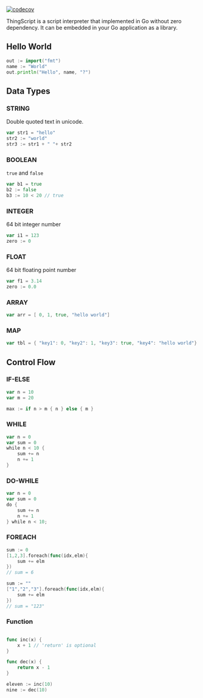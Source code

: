 [![codecov](https://codecov.io/gh/thingsme/thingscript/graph/badge.svg?token=9SCBJ4SXOF)](https://codecov.io/gh/thingsme/thingscript)

ThingScript is a script interpreter that implemented in Go without zero dependency.
It can be embedded in your Go application as a library.

## Hello World

```go
out := import("fmt")
name := "World"
out.println("Hello", name, "?")
```

## Data Types

### STRING

Double quoted text in unicode.

```go
var str1 = "hello"
str2 := "world"
str3 := str1 + " "+ str2
```

### BOOLEAN

`true` and `false`

```go
var b1 = true
b2 := false
b3 := 10 < 20 // true
```

### INTEGER

64 bit integer number

```go
var i1 = 123
zero := 0
```

### FLOAT

64 bit floating point number

```go
var f1 = 3.14
zero := 0.0
```

### ARRAY

```go
var arr = [ 0, 1, true, "hello world"]
```

### MAP

```go
var tbl = { "key1": 0, "key2": 1, "key3": true, "key4": "hello world"}
```

## Control Flow

### IF-ELSE

```go
var n = 10
var m = 20

max := if n > m { n } else { m }
```

### WHILE

```go
var n = 0
var sum = 0
while n < 10 {
    sum += n
    n += 1
}
```

### DO-WHILE

```go
var n = 0
var sum = 0
do {
    sum += n
    n += 1
} while n < 10;
```

### FOREACH

```go
sum := 0
[1,2,3].foreach(func(idx,elm){
    sum += elm
})
// sum = 6
```

```go
sum := ""
["1","2","3"].foreach(func(idx,elm){
    sum += elm
})
// sum = "123"
```
### Function

```go

func inc(x) {
    x + 1 // 'return' is optional
}

func dec(x) {
    return x - 1
}

eleven := inc(10)
nine := dec(10)
```

